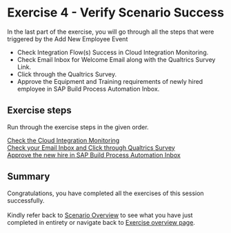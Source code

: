 # Exercise 4 - Verify Scenario Success

In the last part of the exercise, you will go through all the steps that were triggered by the Add New Employee Event

* Check Integration Flow(s) Success in Cloud Integration Monitoring.
* Check Email Inbox for Welcome Email along with the Qualtrics Survey Link.
* Click through the Qualtrics Survey.
* Approve the Equipment and Training requirements of newly hired employee in SAP Build Process Automation Inbox.


## Exercise steps

Run through the exercise steps in the given order.

[Check the Cloud Integration Monitoring](/exercises/ex4/ex41)
<br>[Check your Email Inbox and Click through Qualtrics Survey](/exercises/ex4/ex42)
<br>[Approve the new hire in SAP Build Process Automation Inbox](/exercises/ex4/ex43)

## Summary

Congratulations, you have completed all the exercises of this session successfully.
<br><br>Kindly refer back to [Scenario Overview](/intro/intro1) to see what you have just completed in entirety or navigate back to [Exercise overview page](/README.md#exercises).
